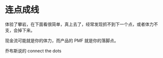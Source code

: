 # 连点成线

体验了攀岩，在下面看很简单，真上去了，经常发现抓不到下一个点，或者体力不支，会掉下来。

现金流可能就是你的体力，而产品的 PMF 就是你的落脚点。

乔布斯说的 connect the dots